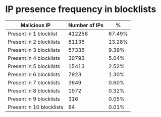 # IP presence frequency in blocklists
| Malicious IP | Number of IPs | % |
|----|----|----|
| Present in 1 blocklist | 412258 | 67.49% |
| Present in 2 blocklists | 81136 | 13.28% |
| Present in 3 blocklists | 57336 | 9.39% |
| Present in 4 blocklists | 30793 | 5.04% |
| Present in 5 blocklists | 15413 | 2.52% |
| Present in 6 blocklists | 7923 | 1.30% |
| Present in 7 blocklists | 3649 | 0.60% |
| Present in 8 blocklists | 1972 | 0.32% |
| Present in 9 blocklists | 316 | 0.05% |
| Present in 10 blocklists | 84 | 0.01% |
